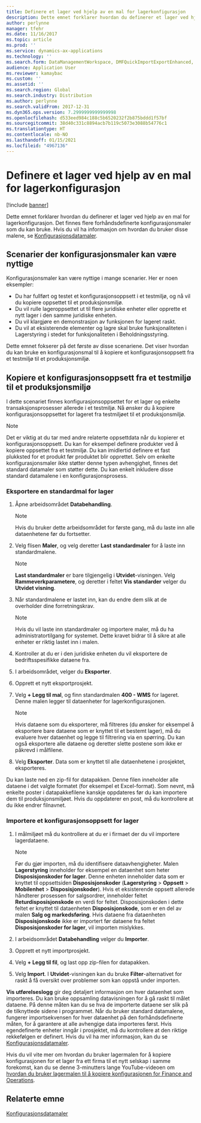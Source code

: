```yaml
---
title: Definere et lager ved hjelp av en mal for lagerkonfigurasjon
description: Dette emnet forklarer hvordan du definerer et lager ved hjelp av en mal for lagerkonfigurasjon.
author: perlynne
manager: tfehr
ms.date: 11/16/2017
ms.topic: article
ms.prod: ''
ms.service: dynamics-ax-applications
ms.technology: ''
ms.search.form: DataManagementWorkspace, DMFQuickImportExportEnhanced, DMFDefinitionGroupTemplate, DMFEntityTemplateDefinitionLoadDialog
audience: Application User
ms.reviewer: kamaybac
ms.custom: ''
ms.assetid: ''
ms.search.region: Global
ms.search.industry: Distribution
ms.author: perlynne
ms.search.validFrom: 2017-12-31
ms.dyn365.ops.version: 7.2999999999999998
ms.openlocfilehash: d533eed984c188c5b6520232f2b875bddd1f57bf
ms.sourcegitcommit: 38d40c331c8894acb7b119c5073e3088b54776c1
ms.translationtype: HT
ms.contentlocale: nb-NO
ms.lasthandoff: 01/15/2021
ms.locfileid: "4967136"
---
```

# <a name="set-up-a-warehouse-by-using-a-warehouse-configuration-template"></a>Definere et lager ved hjelp av en mal for lagerkonfigurasjon

[!include [banner](../includes/banner.md)]

Dette emnet forklarer hvordan du definerer et lager ved hjelp av en mal for lagerkonfigurasjon. Det finnes flere forhåndsdefinerte konfigurasjonsmaler som du kan bruke. Hvis du vil ha informasjon om hvordan du bruker disse malene, se [Konfigurasjonsdatamaler](../../dev-itpro/data-entities/configuration-data-templates.md).

## <a name="scenarios-where-configuration-templates-can-be-helpful"></a>Scenarier der konfigurasjonsmaler kan være nyttige

Konfigurasjonsmaler kan være nyttige i mange scenarier. Her er noen eksempler:

- Du har fullført og testet et konfigurasjonsoppsett i et testmiljø, og nå vil du kopiere oppsettet til et produksjonsmiljø.
- Du vil rulle lageroppsettet ut til flere juridiske enheter eller opprette et nytt lager i den samme juridiske enheten.
- Du vil klargjøre en demonstrasjon av funksjonen for lageret raskt.
- Du vil at eksisterende elementer og lagre skal bruke funksjonaliteten i Lagerstyring i stedet for funksjonaliteten i Beholdningsstyring.

Dette emnet fokserer på det første av disse scenariene. Det viser hvordan du kan bruke en konfigurasjonsmal til å kopiere et konfigurasjonsoppsett fra et testmiljø til et produksjonsmiljø.

## <a name="copy-a-configuration-setup-from-a-test-environment-to-a-production-environment"></a>Kopiere et konfigurasjonsoppsett fra et testmiljø til et produksjonsmiljø

I dette scenariet finnes konfigurasjonsoppsettet for et lager og enkelte transaksjonsprosesser allerede i et testmiljø. Nå ønsker du å kopiere konfigurasjonsoppsettet for lageret fra testmiljøet til et produksjonsmiljø.

> [!NOTE]
> Det er viktig at du tar med andre relaterte oppsettdata når du kopierer et konfigurasjonsoppsett. Du kan for eksempel definere produkter ved å kopiere oppsettet fra et testmiljø. Du kan imidlertid definere et fast plukksted for et produkt før produktet blir opprettet. Selv om enkelte konfigurasjonsmaler ikke støtter denne typen avhengighet, finnes det standard datamaler som støtter dette. Du kan enkelt inkludere disse standard datamalene i en konfigurasjonsprosess.

### <a name="export-a-default-warehouse-template"></a>Eksportere en standardmal for lager 

1. Åpne arbeidsområdet **Databehandling**.

    > [!NOTE]
    > Hvis du bruker dette arbeidsområdet for første gang, må du laste inn alle dataenhetene før du fortsetter.

2. Velg flisen **Maler**, og velg deretter **Last standardmaler** for å laste inn standardmalene.

    > [!NOTE]
    > **Last standardmaler** er bare tilgjengelig i **Utvidet**-visningen. Velg **Rammeverkparametere**, og deretter i feltet **Vis standarder** velger du **Utvidet visning**.

3. Når standardmalene er lastet inn, kan du endre dem slik at de overholder dine forretningskrav.

    > [!NOTE]
    > Hvis du vil laste inn standardmaler og importere maler, må du ha administratortilgang for systemet. Dette kravet bidrar til å sikre at alle enheter er riktig lastet inn i malen.

4. Kontroller at du er i den juridiske enheten du vil eksportere de bedriftsspesifikke dataene fra.
5. I arbeidsområdet, velger du **Eksporter**.
6. Opprett et nytt eksportprosjekt.
7. Velg **+ Legg til mal**, og finn standardmalen **400 - WMS** for lageret. Denne malen legger til dataenheter for lagerkonfigurasjonen.

    > [!NOTE]
    > Hvis dataene som du eksporterer, må filtreres (du ønsker for eksempel å eksportere bare dataene som er knyttet til et bestemt lager), må du evaluere hver dataenhet og legge til filtrering via en spørring. Du kan også eksportere alle dataene og deretter slette postene som ikke er påkrevd i målfilene.

8. Velg **Eksporter**. Data som er knyttet til alle dataenhetene i prosjektet, eksporteres.

Du kan laste ned en zip-fil for datapakken. Denne filen inneholder alle dataene i det valgte formatet (for eksempel et Excel-format). Som nevnt, må enkelte poster i datapakkefilene kanskje oppdateres før du kan importere dem til produksjonsmiljøet. Hvis du oppdaterer en post, må du kontrollere at du ikke endrer filnavnet.

### <a name="import-a-warehouse-configuration-setup"></a>Importere et konfigurasjonsoppsett for lager

1. I målmiljøet må du kontrollere at du er i firmaet der du vil importere lagerdataene.

    > [!NOTE]
    > Før du gjør importen, må du identifisere dataavhengigheter. Malen **Lagerstyring** inneholder for eksempel en dataenhet som heter **Disposisjonskoder for lager**. Denne enheten inneholder data som er knyttet til oppsettsiden **Disposisjonskoder** (**Lagerstyring** > **Oppsett** > **Mobilenhet** > **Disposisjonskoder**). Hvis et eksisterende oppsett allerede håndterer prosessen for salgsordrer, inneholder feltet **Returdisposisjonskode** en verdi for feltet. Disposisjonskoden i dette feltet er knyttet til dataenheten **Disposisjonskode**, som er en del av malen **Salg og markedsføring**. Hvis dataene fra dataenheten **Disposisjonskode** ikke er importert før dataene fra feltet **Disposisjonskoder for lager**, vil importen mislykkes.

2. I arbeidsområdet **Databehandling** velger du **Importer**.
3. Opprett et nytt importprosjekt.
4. Velg **+ Legg til fil**, og last opp zip-filen for datapakken.
5. Velg **Import**. I **Utvidet**-visningen kan du bruke **Filter**-alternativet for raskt å få oversikt over problemer som kan oppstå under importen.

**Vis utførelseslogg** gir deg detaljert informasjon om hver dataenhet som importeres. Du kan bruke oppsamling datavisningen for å gå raskt til målet dataene. På denne måten kan du se hva de importerte dataene ser slik på de tilknyttede sidene i programmet. Når du bruker standard datamalene, fungerer importsekvensen for hver dataenhet på den forhåndsdefinerte måten, for å garantere at alle avhengige data importeres først. Hvis egendefinerte enheter inngår i prosjektet, må du kontrollere at den riktige rekkefølgen er definert. Hvis du vil ha mer informasjon, kan du se [Konfigurasjonsdatamaler](../../dev-itpro/data-entities/configuration-data-templates.md).

Hvis du vil vite mer om hvordan du bruker lagermalen for å kopiere konfigurasjonen for et lager fra ett firma til et nytt selskap i samme forekomst, kan du se denne 3-minutters lange YouTube-videoen om [hvordan du bruker lagermalen til å kopiere konfigurasjonen for Finance and Operations](https://www.youtube.com/watch?v=K2WIfFlqJYs).

## <a name="related-topic"></a>Relaterte emne

[Konfigurasjonsdatamaler](../../dev-itpro/data-entities/configuration-data-templates.md)
